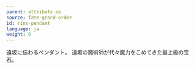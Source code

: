 ```yaml
---
parent: attribute.ce
source: fate-grand-order
id: rins-pendant
language: ja
weight: 0
---
```


遠坂に伝わるペンダント。
遠坂の魔術師が代々魔力をこめてきた最上級の宝石。
